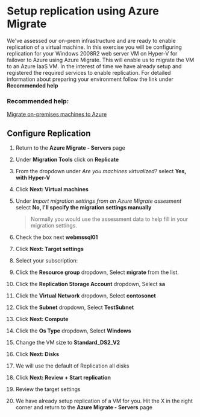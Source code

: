 # Setup replication using Azure Migrate

We've assessed our on-prem infrastructure and are ready to enable replication of a virtual machine.  In this exercise you will be configuring replication for your Windows 2008R2 web server VM on Hyper-V for failover to Azure using Azure Migrate. This will enable us to migrate the VM to an Azure IaaS VM. In the interest of time we have already setup and registered the required services to enable replication. For detailed information about preparing your environment follow the link under **Recommended help**


### Recommended help:

[Migrate on-premises machines to Azure](https://docs.microsoft.com/en-us/azure/migrate/tutorial-migrate-hyper-v)

## Configure Replication
1. Return to the **Azure Migrate - Servers** page

2. Under **Migration Tools** click on **Replicate**

3. From the dropdown under *Are you machines virtualized?* select **Yes, with Hyper-V**

4. Click **Next: Virtual machines**

5. Under *Import migration settings from an Azure Migrate assesment* select **No, I'll specify the migration settings manually**

    > Normally you would use the assessment data to help fill in your migration settings.

6. Check the box next **webmssql01**

7. Click **Next: Target settings**

8. Select your subscription: **<inject key="subscriptionName" />**

9. Click the **Resource group** dropdown, Select **migrate** from the list.

10. Click the **Replication Storage Account** dropdown, Select **<inject key="resourceGroupName" />sa**

11. Click the **Virtual Network** dropdown, Select **contosonet**

12. Click the **Subnet** dropdown, Select **TestSubnet**

13. Click **Next: Compute**

14. Click the **Os Type** dropdown, Select **Windows**

15. Change the VM size to **Standard_DS2_V2**

16. Click **Next: Disks**

17. We will use the default of Replication all disks

18. Click **Next: Review + Start replication**

19. Review the target settings

20. We have already setup replication of a VM for you. Hit the X in the right corner and return to the **Azure Migrate - Servers** page 


